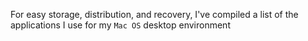 For easy storage, distribution, and recovery, I've compiled a list of the applications I use for my `Mac OS` desktop environment
